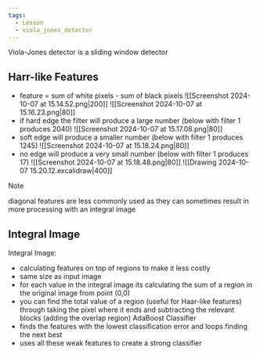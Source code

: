 ```yaml
---
tags:
  - Lesson
  - viola_jones_detector
---
```

Viola-Jones detector is a sliding window detector
## Harr-like Features
- feature = sum of white pixels - sum of black pixels
![[Screenshot 2024-10-07 at 15.14.52.png|200]]
![[Screenshot 2024-10-07 at 15.16.23.png|80]]
- if hard edge the filter will produce a large number (below with filter 1 produces 2040)
 ![[Screenshot 2024-10-07 at 15.17.08.png|80]]
- soft edge will produce a smaller number (below with filter 1 produces 1245)
![[Screenshot 2024-10-07 at 15.18.24.png|80]]
- no edge will produce a very small number (below with filter 1 produces 17)
![[Screenshot 2024-10-07 at 15.18.48.png|80]]
![[Drawing 2024-10-07 15.20.12.excalidraw|400]]
>[!note]
diagonal features are less commonly used as they can sometimes result in more processing with an integral image
## Integral Image

Integral Image:
- calculating features on top of regions to make it less costly
- same size as input image
- for each value in the integral image its calculating the sum of a region in the original image from point (0,0)
- you can find the total value of a region (useful for Haar-like features) through taking the pixel where it ends and subtracting the relevant blocks (adding the overlap region)
AdaBoost Classifier
- finds the features with the lowest classification error and loops finding the next best
- uses all these weak features to create a strong classifier